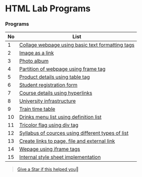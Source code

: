 # HTML Lab Programs

### Programs
No | List
---| -------------
1  | [Collage webpage using basic text formatting tags](https://nasw1h.github.io/CS1-HTML/#/md/01)
2  | [Image as a link](https://nasw1h.github.io/CS1-HTML/#/md/02)
3  | [Photo album](https://nasw1h.github.io/CS1-HTML/#/md/03)
4  | [Partition of webpage using frame tag](https://nasw1h.github.io/CS1-HTML/#/md/04)
5  | [Product details using table tag](https://nasw1h.github.io/CS1-HTML/#/md/05)
6  | [Student registration form](https://nasw1h.github.io/CS1-HTML/#/md/06)
7  | [Course details using hyperlinks](https://nasw1h.github.io/CS1-HTML/#/md/07)
8  | [University infrastructure](https://nasw1h.github.io/CS1-HTML/#/md/08)
9  | [Train time table](https://nasw1h.github.io/CS1-HTML/#/md/09)
10 | [Drinks menu list using definition list](https://nasw1h.github.io/CS1-HTML/#/md/10)
11 | [Tricolor flag using div tag](https://nasw1h.github.io/CS1-HTML/#/md/11)
12 | [Syllabus of cources using different types of list](https://nasw1h.github.io/CS1-HTML/#/md/12)
13 | [Create links to page, file and external link](md/13)
14 | [Wepage using iframe tags](https://nasw1h.github.io/CS1-HTML/#/md/14)
15 | [Internal style sheet implementation](https://nasw1h.github.io/CS1-HTML/#/md/15)

> [Give a Star if this helped you](https://github.com/nasw1h/CS1-HTML)🌟
